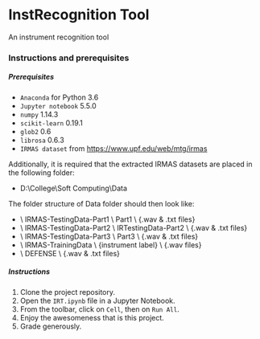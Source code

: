 # InstRecognition Tool
An instrument recognition tool

### Instructions and prerequisites
##### Prerequisites

- `Anaconda` for Python 3.6
- `Jupyter notebook` 5.5.0
- `numpy` 1.14.3
- `scikit-learn` 0.19.1
- `glob2` 0.6
- `librosa` 0.6.3
- `IRMAS dataset` from https://www.upf.edu/web/mtg/irmas

Additionally, it is required that the extracted IRMAS datasets are placed in the following folder:

- D:\College\Soft Computing\Data

The folder structure of Data folder should then look like:

- \ IRMAS-TestingData-Part1 \ Part1 \ {.wav & .txt files}
- \ IRMAS-TestingData-Part2 \ IRTestingData-Part2 \ {.wav & .txt files}
- \ IRMAS-TestingData-Part3 \ Part3 \ {.wav & .txt files}
- \ IRMAS-TrainingData \ {instrument label} \ {.wav files}
- \ DEFENSE \ {.wav & .txt files}

 ##### Instructions
 
1. Clone the project repository.
2. Open the `IRT.ipynb` file in a Jupyter Notebook.
3. From the toolbar, click on `Cell`, then on `Run All`.
4. Enjoy the awesomeness that is this project.
5. Grade generously.
